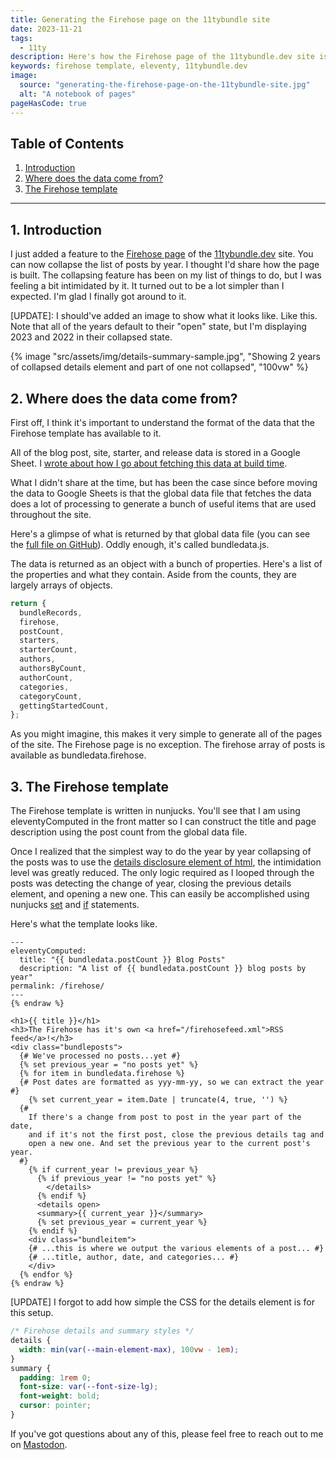 ```yaml
---
title: Generating the Firehose page on the 11tybundle site
date: 2023-11-21
tags:
  - 11ty
description: Here's how the Firehose page of the 11tybundle.dev site is built.
keywords: firehose template, eleventy, 11tybundle.dev
image:
  source: "generating-the-firehose-page-on-the-11tybundle-site.jpg"
  alt: "A notebook of pages"
pageHasCode: true
---
```


<div class='toc'>

## Table of Contents

1. [Introduction](#section1)
2. [Where does the data come from?](#section2)
3. [The Firehose template](#section3)

</div>

---

<section id='section1'></section>

## 1. Introduction

I just added a feature to the [Firehose page](https://11tybundle.dev/firehose/) of the [11tybundle.dev](https://11tybundle.dev/) site. You can now collapse the list of posts by year. I thought I'd share how the page is built. The collapsing feature has been on my list of things to do, but I was feeling a bit intimidated by it. It turned out to be a lot simpler than I expected. I'm glad I finally got around to it.

[UPDATE]: I should've added an image to show what it looks like. Like this. Note that all of the years default to their "open" state, but I'm displaying 2023 and 2022 in their collapsed state.

{% image "src/assets/img/details-summary-sample.jpg", "Showing 2 years of collapsed details element and part of one not collapsed", "100vw" %}

<section id='section2'></section>

## 2. Where does the data come from?

First off, I think it's important to understand the format of the data that the Firehose template has available to it.

All of the blog post, site, starter, and release data is stored in a Google Sheet. I [wrote about how I go about fetching this data at build time](https://www.bobmonsour.com/posts/scratch-that-use-google-sheets-api/).

What I didn't share at the time, but has been the case since before moving the data to Google Sheets is that the global data file that fetches the data does a lot of processing to generate a bunch of useful items that are used throughout the site.

Here's a glimpse of what is returned by that global data file (you can see the [full file on GitHub](https://github.com/bobmonsour/11tybundle.dev/blob/main/src/_data/bundledata.js)). Oddly enough, it's called bundledata.js.

The data is returned as an object with a bunch of properties. Here's a list of the properties and what they contain. Aside from the counts, they are largely arrays of objects.

```js
return {
  bundleRecords,
  firehose,
  postCount,
  starters,
  starterCount,
  authors,
  authorsByCount,
  authorCount,
  categories,
  categoryCount,
  gettingStartedCount,
};
```

As you might imagine, this makes it very simple to generate all of the pages of the site. The Firehose page is no exception. The firehose array of posts is available as bundledata.firehose.

<section id='section3'></section>

## 3. The Firehose template

The Firehose template is written in nunjucks. You'll see that I am using eleventyComputed in the front matter so I can construct the title and page description using the post count from the global data file.

Once I realized that the simplest way to do the year by year collapsing of the posts was to use the [details disclosure element of html](https://developer.mozilla.org/en-US/docs/Web/HTML/Element/details), the intimidation level was greatly reduced. The only logic required as I looped through the posts was detecting the change of year, closing the previous details element, and opening a new one. This can easily be accomplished using nunjucks [set](https://mozilla.github.io/nunjucks/templating.html#set) and [if](https://mozilla.github.io/nunjucks/templating.html#if) statements.

Here's what the template looks like.

```yaml{% raw %}
---
eleventyComputed:
  title: "{{ bundledata.postCount }} Blog Posts"
  description: "A list of {{ bundledata.postCount }} blog posts by year"
permalink: /firehose/
---
{% endraw %}
```

```jinja2{% raw %}
<h1>{{ title }}</h1>
<h3>The Firehose has it's own <a href="/firehosefeed.xml">RSS feed</a>!</h3>
<div class="bundleposts">
  {# We've processed no posts...yet #}
  {% set previous_year = "no posts yet" %}
  {% for item in bundledata.firehose %}
  {# Post dates are formatted as yyy-mm-yy, so we can extract the year #}
    {% set current_year = item.Date | truncate(4, true, '') %}
  {#
    If there's a change from post to post in the year part of the date,
    and if it's not the first post, close the previous details tag and
    open a new one. And set the previous year to the current post's year.
  #}
    {% if current_year != previous_year %}
      {% if previous_year != "no posts yet" %}
        </details>
      {% endif %}
      <details open>
      <summary>{{ current_year }}</summary>
      {% set previous_year = current_year %}
    {% endif %}
    <div class="bundleitem">
    {# ...this is where we output the various elements of a post... #}
    {# ...title, author, date, and categories... #}
    </div>
  {% endfor %}
{% endraw %}
```

[UPDATE] I forgot to add how simple the CSS for the details element is for this setup.

```css
/* Firehose details and summary styles */
details {
  width: min(var(--main-element-max), 100vw - 1em);
}
summary {
  padding: 1rem 0;
  font-size: var(--font-size-lg);
  font-weight: bold;
  cursor: pointer;
}
```

If you've got questions about any of this, please feel free to reach out to me on [Mastodon](https://indieweb.social/@bobmonsour).
